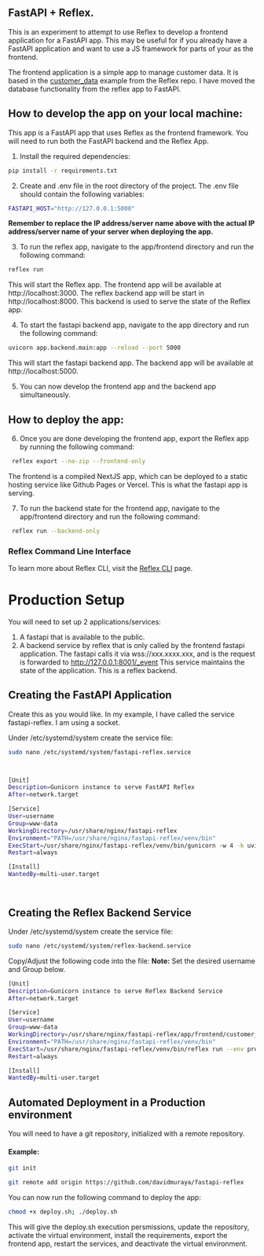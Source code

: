 ## FastAPI + Reflex.

This is an experiment to attempt to use Reflex to develop a frontend application for a FastAPI app.
This may be useful for if you already have a FastAPI application and want to use a JS framework for parts of your as the frontend.

The frontend application is a simple app to manage customer data. It is based in the [customer_data](https://cijob.reflex.run/) example from the Reflex repo. I have moved the database functionality from the reflex app to FastAPI.

## How to develop the app on your local machine:

This app is a FastAPI app that uses Reflex as the frontend framework. You will need to run both the FastAPI backend and the Reflex App.

1. Install the required dependencies:

```bash
pip install -r requirements.txt
```

2. Create and .env file in the root directory of the project. The .env file should contain the following variables:

```bash
FASTAPI_HOST="http://127.0.0.1:5000"
```

**Remember to replace the IP address/server name above with the actual IP address/server name of your server when deploying the app.**


3. To run the reflex app, navigate to the app/frontend directory and run the following command:

```bash
reflex run
```

This will start the Reflex app. The frontend app will be available at http://localhost:3000.
The reflex backend app will be start in http://localhost:8000. This backend is used to serve the state of the Reflex app.


4. To start the fastapi backend app, navigate to the app directory and run the following command:

```bash
uvicorn app.backend.main:app --reload --port 5000
```

This will start the fastapi backend app. The backend app will be available at http://localhost:5000.

5. You can now develop the frontend app and the backend app simultaneously.


## How to deploy the app:

6. Once you are done developing the frontend app, export the Reflex app by running the following command:

```bash
 reflex export --no-zip --frontend-only
```

The frontend is a compiled NextJS app, which can be deployed to a static hosting service like Github Pages or Vercel.
This is what the fastapi app is serving.


7. To run the backend state for the frontend app, navigate to the app/frontend directory and run the following command:
```bash
 reflex run --backend-only
```

### Reflex Command Line Interface
To learn more about Reflex CLI, visit the [Reflex CLI](https://reflex.dev/docs/api-reference/cli/) page.


# Production Setup

You will need to set up 2 applications/services:
1. A fastapi that is available to the public.
2. A backend service by reflex that is only called by the frontend fastapi application.
The fastapi calls it via wss://xxx.xxxx.xxx, and is the request is forwarded to http://127.0.0.1:8001/_event
This service maintains the state of the application. This is a reflex backend.

## Creating the FastAPI Application
Create this as you would like. In my example, I have called the service fastapi-reflex. I am using a socket.

Under /etc/systemd/system create the service file:

```bash
sudo nano /etc/systemd/system/fastapi-reflex.service
```


```bash


[Unit]
Description=Gunicorn instance to serve FastAPI Reflex
After=network.target

[Service]
User=username
Group=www-data
WorkingDirectory=/usr/share/nginx/fastapi-reflex
Environment="PATH=/usr/share/nginx/fastapi-reflex/venv/bin"
ExecStart=/usr/share/nginx/fastapi-reflex/venv/bin/gunicorn -w 4 -k uvicorn.workers.UvicornWorker app.backend.main:app -b unix:/var/sockets/fastapi-reflex/fastapi-reflex.sock -m 007 -t 5400 --max-requests 1000 --max-requests-jitter 50
Restart=always

[Install]
WantedBy=multi-user.target




```

## Creating the Reflex Backend Service

Under /etc/systemd/system create the service file:

```bash
sudo nano /etc/systemd/system/reflex-backend.service
```

Copy/Adjust the following code into the file:
**Note:** Set the desired username and Group below.

```bash
[Unit]
Description=Gunicorn instance to serve Reflex Backend Service
After=network.target

[Service]
User=username
Group=www-data
WorkingDirectory=/usr/share/nginx/fastapi-reflex/app/frontend/customer_app
Environment="PATH=/usr/share/nginx/fastapi-reflex/venv/bin"
ExecStart=/usr/share/nginx/fastapi-reflex/venv/bin/reflex run --env prod --backend-only
Restart=always

[Install]
WantedBy=multi-user.target

```



## Automated Deployment in a Production environment
You will need to have a git repository, initialized with a remote repository.

#### Example:

```bash
git init

git remote add origin https://github.com/davidmuraya/fastapi-reflex
```


You can now run the following command to deploy the app:

```bash
chmod +x deploy.sh; ./deploy.sh
```

This will give the deploy.sh execution persmissions, update the repository, activate the virtual environment, install the requirements, export the frontend app, restart the services, and deactivate the virtual environment.